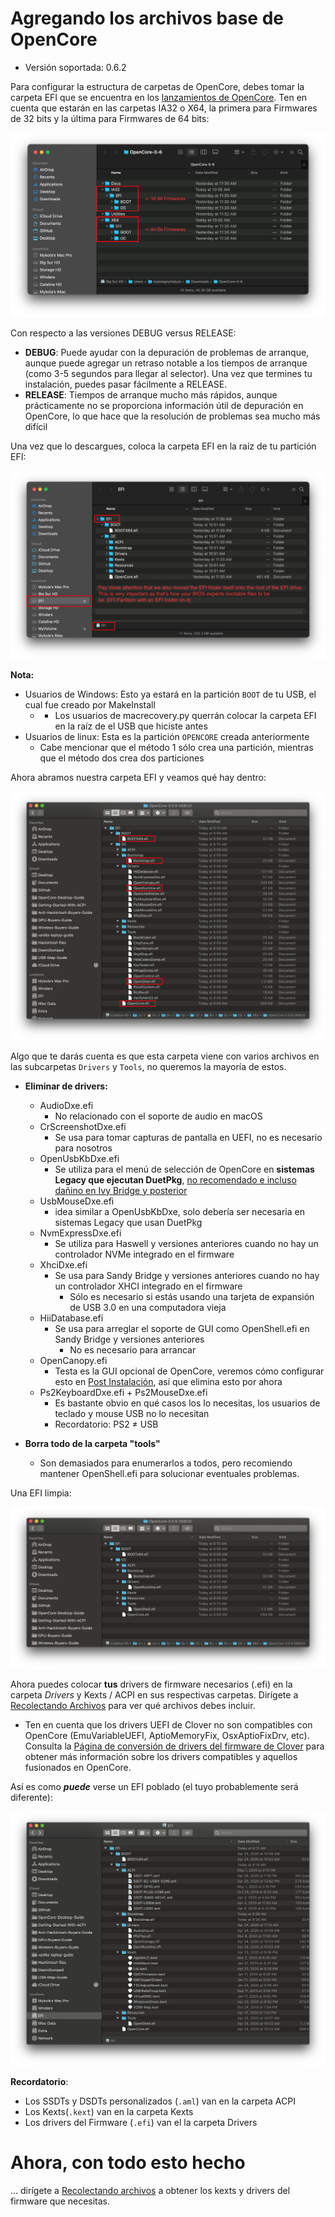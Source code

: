 # Agregando los archivos base de OpenCore

* Versión soportada: 0.6.2

Para configurar la estructura de carpetas de OpenCore, debes tomar la carpeta EFI que se encuentra en los [lanzamientos de OpenCore](https://github.com/acidanthera/OpenCorePkg/releases/). Ten en cuenta que estarán en las carpetas IA32 o X64, la primera para Firmwares de 32 bits y la última para Firmwares de 64 bits:

![](../images/installer-guide/opencore-efi-md/ia32-x64.png)

Con respecto a las versiones DEBUG versus RELEASE:

* **DEBUG**: Puede ayudar con la depuración de problemas de arranque, aunque puede agregar un retraso notable a los tiempos de arranque (como 3-5 segundos para llegar al selector). Una vez que termines tu instalación, puedes pasar fácilmente a RELEASE.
* **RELEASE**: Tiempos de arranque mucho más rápidos, aunque prácticamente no se proporciona información útil de depuración en OpenCore, lo que hace que la resolución de problemas sea mucho más difícil

Una vez que lo descargues, coloca la carpeta EFI en la raíz de tu partición EFI:

![](../images/installer-guide/opencore-efi-md/efi-moved.png)

**Nota:**

* Usuarios de Windows: Esto ya estará en la partición `BOOT` de tu USB, el cual fue creado por MakeInstall
  * * Los usuarios de macrecovery.py querrán colocar la carpeta EFI en la raíz de el USB que hiciste antes
* Usuarios de linux: Esta es la partición `OPENCORE` creada anteriormente
  * Cabe mencionar que el método 1 sólo crea una partición, mientras que el método dos crea dos particiones

Ahora abramos nuestra carpeta EFI y veamos qué hay dentro:

![Carpeta EFI base](../images/installer-guide/opencore-efi-md/base-efi.png)

Algo que te darás cuenta es que esta carpeta viene con varios archivos en las subcarpetas `Drivers` y `Tools`, no queremos la mayoría de estos.

* **Eliminar de drivers:**
  * AudioDxe.efi
    * No relacionado con el soporte de audio en macOS
  * CrScreenshotDxe.efi
    * Se usa para tomar capturas de pantalla en UEFI, no es necesario para nosotros
  * OpenUsbKbDxe.efi
    * Se utiliza para el menú de selección de OpenCore en **sistemas Legacy que ejecutan DuetPkg**, [no recomendado e incluso dañino en Ivy Bridge y posterior](https://applelife.ru/threads/opencore-obsuzhdenie-i-ustanovka.2944066/page-176#post-856653)
  * UsbMouseDxe.efi
    * idea similar a OpenUsbKbDxe, solo debería ser necesaria en sistemas Legacy que usan DuetPkg
  * NvmExpressDxe.efi
    * Se utiliza para Haswell y versiones anteriores cuando no hay un controlador NVMe integrado en el firmware
  * XhciDxe.efi
    * Se usa para Sandy Bridge y versiones anteriores cuando no hay un controlador XHCI integrado en el firmware
      * Sólo es necesario si estás usando una tarjeta de expansión de USB 3.0 en una computadora vieja
  * HiiDatabase.efi
    * Se usa para arreglar el soporte de GUI como OpenShell.efi en Sandy Bridge y versiones anteriores
      * No es necesario para arrancar
  * OpenCanopy.efi
    * Testa es la GUI opcional de OpenCore, veremos cómo configurar esto en [Post Instalación](https://dortania.github.io/OpenCore-Post-Install/cosmetic/gui.html), así que elimina esto por ahora
  * Ps2KeyboardDxe.efi + Ps2MouseDxe.efi
    * Es bastante obvio en qué casos los lo necesitas, los usuarios de teclado y mouse USB no lo necesitan
    * Recordatorio: PS2 ≠ USB

* **Borra todo de la carpeta "tools"**
  * Son demasiados para enumerarlos a todos, pero recomiendo mantener OpenShell.efi para solucionar eventuales problemas.

Una EFI limpia:

![EFI limpia](../images/installer-guide/opencore-efi-md/clean-efi.png)

Ahora puedes colocar **tus** drivers de firmware necesarios (.efi) en la carpeta _Drivers_ y Kexts / ACPI en sus respectivas carpetas. Dirígete a [Recolectando Archivos](../ktext.md) para ver qué archivos debes incluir. 

* Ten en cuenta que los drivers UEFI de Clover no son compatibles con OpenCore (EmuVariableUEFI, AptioMemoryFix, OsxAptioFixDrv, etc). Consulta la [Página de conversión de drivers del firmware de Clover](https://github.com/dortania/OpenCore-Install-Guide/blob/master/clover-conversion/clover-efi.md) para obtener más información sobre los drivers compatibles y aquellos fusionados en OpenCore.

Así es como ***puede*** verse un EFI poblado (el tuyo probablemente será diferente):

![Carpeta EFI populada](../images/installer-guide/opencore-efi-md/populated-efi.png)

**Recordatorio**:

* Los SSDTs y DSDTs personalizados (`.aml`) van en la carpeta ACPI
* Los Kexts(`.kext`) van en la carpeta Kexts
* Los drivers del Firmware (`.efi`) van el la carpeta Drivers

# Ahora, con todo esto hecho

... dirígete a [Recolectando archivos](/ktext.md) a obtener los kexts y drivers del firmware que necesitas.
